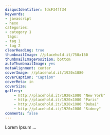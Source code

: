 ```yaml
---
disqusIdentifier: fdsF34ff34
keywords:
- javascript
- hexo
categories: 
- category 1
 tags: 
- tag 1
- tag 2
clearReading: true
thumbnailImage: //placehold.it/750x150
thumbnailImagePosition: bottom
autoThumbnailImage: yes
metaAlignment: center
coverImage: //placehold.it/1920x1080
coverCaption: "Caption"
coverMeta: in
coverSize: 
gallery:
    - http://placehold.it/1920x1080 "New York"
    - http://placehold.it/1920x1080 "Paris"
    - http://placehold.it/1920x1080 "Dubai"
    - http://placehold.it/1920x1080 "Sidney"
comments: false
---
```


Lorem Ipsum ...
